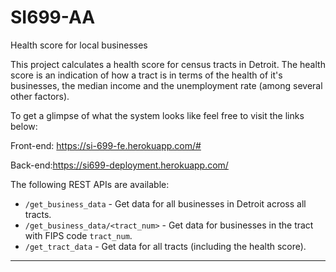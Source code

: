 # SI699-AA
Health score for local businesses

This project calculates a health score for census tracts in Detroit. The health score is an indication of how a tract is in terms of the health of it's businesses, the median income and the unemployment rate (among several other factors).

To get a glimpse of what the system looks like feel free to visit the links below:

Front-end: https://si-699-fe.herokuapp.com/#

Back-end:https://si699-deployment.herokuapp.com/

The following REST APIs are available:
- `/get_business_data` - Get data for all businesses in Detroit across all tracts.
- `/get_business_data/<tract_num>` - Get data for businesses in the tract with FIPS code `tract_num`.
- `/get_tract_data` - Get data for all tracts (including the health score).

-----------
